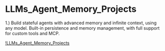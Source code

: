 # LLMs_Agent_Memory_Projects

1.) Build stateful agents with advanced memory and infinite context, using any model. Built-in persistence and memory management, with full support for custom tools and MCP.

[!LLMs_Agent_Memory_Projects](./LLMs_Agent_Memory_Projects) 
